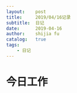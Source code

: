 ```yaml
---
layout:    post
title:     2019/04/16记录
subtitle:  日记
date:      2019-04-16
author:    shijia fu
catalog:   true
tags:
    - 日记
---
```


# 今日工作
